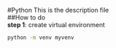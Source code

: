 #Python 
This is the description file  
##How to do  
**step 1**: create virtual environment  
```bash
python -m venv myvenv
```